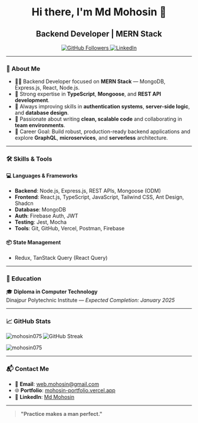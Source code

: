 <h1 align="center">Hi there, I'm Md Mohosin 👋</h1>
<h2 align="center">Backend Developer | MERN Stack</h2>

<p align="center">
  <a href="https://github.com/mohosin075" target="_blank">
    <img src="https://img.shields.io/github/followers/mohosin075?label=Follow&style=social" alt="GitHub Followers" />
  </a>
  <a href="https://www.linkedin.com/in/md-mohosin-5b34a0278/" target="_blank">
    <img src="https://img.shields.io/badge/LinkedIn-Connect-blue" alt="LinkedIn" />
  </a>
</p>

---

### 🚀 About Me

- 👨‍💻 Backend Developer focused on **MERN Stack** — MongoDB, Express.js, React, Node.js.
- 🧠 Strong expertise in **TypeScript**, **Mongoose**, and **REST API development**.
- 🌱 Always improving skills in **authentication systems**, **server-side logic**, and **database design**.
- 🤝 Passionate about writing **clean, scalable code** and collaborating in **team environments**.
- 🎯 Career Goal: Build robust, production-ready backend applications and explore **GraphQL**, **microservices**, and **serverless** architecture.

---

### 🛠️ Skills & Tools

#### 💻 Languages & Frameworks
- **Backend**: Node.js, Express.js, REST APIs, Mongoose (ODM)
- **Frontend**: React.js, TypeScript, JavaScript, Tailwind CSS, Ant Design, Shadcn
- **Database**: MongoDB
- **Auth**: Firebase Auth, JWT
- **Testing**: Jest, Mocha
- **Tools**: Git, GitHub, Vercel, Postman, Firebase

#### 📦 State Management
- Redux, TanStack Query (React Query)

---


### 📜 Education

🎓 **Diploma in Computer Technology**  
Dinajpur Polytechnic Institute — *Expected Completion: January 2025*


---

### 📈 GitHub Stats

<p align="left">
  <img align="left" src="https://github-readme-stats.vercel.app/api/top-langs?username=mohosin075&show_icons=true&locale=en&layout=compact" alt="mohosin075" />
</p>
<p align="left">
  <img src="https://github-readme-streak-stats.herokuapp.com/?user=mohosin075" alt="GitHub Streak" />
</p>

<p align="left">
  <img src="https://github-readme-stats.vercel.app/api?username=mohosin075&show_icons=true&locale=en" alt="mohosin075" />
</p>


---


### 📬 Contact Me

- 📧 **Email**: [web.mohosin@gmail.com](mailto:web.mohosin@gmail.com)
- 🌐 **Portfolio**: [mohosin-portfolio.vercel.app](https://mohosin-portfolio.vercel.app/)
- 💼 **LinkedIn**: [Md Mohosin](https://www.linkedin.com/in/md-mohosin-5b34a0278/)

---


> **"Practice makes a man perfect."**

